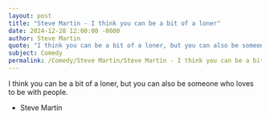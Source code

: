 ```yaml
---
layout: post
title: "Steve Martin - I think you can be a bit of a loner"
date: 2024-12-28 12:00:00 -0000
author: Steve Martin
quote: "I think you can be a bit of a loner, but you can also be someone who loves to be with people."
subject: Comedy
permalink: /Comedy/Steve Martin/Steve Martin - I think you can be a bit of a loner
---
```


I think you can be a bit of a loner, but you can also be someone who loves to be with people.

- Steve Martin
